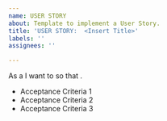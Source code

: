 ```yaml
---
name: USER STORY
about: Template to implement a User Story.
title: 'USER STORY:  <Insert Title>'
labels: ''
assignees: ''

---
```


As a **<Insert role>** I want to **<Insert capability>** so that **<Insert received benefit>**.

- Acceptance Criteria 1
- Acceptance Criteria 2
- Acceptance Criteria 3

